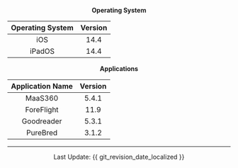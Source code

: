 <center>

**Operating System**

| Operating System | Version |
| :------------: | :-------------: |
| iOS | 14.4 |
| iPadOS | 14.4 |

**Applications**

| Application Name | Version |
| :------------: | :-------------: |
| MaaS360 | 5.4.1 |
| ForeFlight | 11.9 |
| Goodreader | 5.3.1 |
| PureBred | 3.1.2 |

---

Last Update: {{ git_revision_date_localized }}

</center>